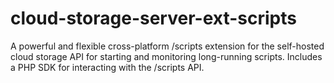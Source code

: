 # cloud-storage-server-ext-scripts
A powerful and flexible cross-platform /scripts extension for the self-hosted cloud storage API for starting and monitoring long-running scripts.  Includes a PHP SDK for interacting with the /scripts API.
